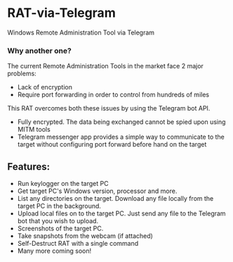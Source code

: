 # RAT-via-Telegram

Windows Remote Administration Tool via Telegram

### Why another one?

The current Remote Administration Tools in the market face 2 major problems:

- Lack of encryption
- Require port forwarding in order to control from hundreds of miles

This RAT overcomes both these issues by using the Telegram bot API.

- Fully encrypted. The data being exchanged cannot be spied upon using MITM tools
- Telegram messenger app provides a simple way to communicate to the target without configuring port forward before hand on the target

## Features:

- Run keylogger on the target PC
- Get target PC's Windows version, processor and more.
- List any directories on the target. Download any file locally from the target PC in the background.
- Upload local files on to the target PC. Just send any file to the Telegram bot that you wish to upload.
- Screenshots of the target PC.
- Take snapshots from the webcam (if attached)
- Self-Destruct RAT with a single command
- Many more coming soon!
